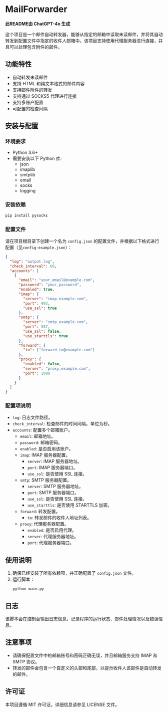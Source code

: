 # MailForwarder

**此README由 ChatGPT-4o 生成**

这个项目是一个邮件自动转发器，能够从指定的邮箱中读取未读邮件，并将其自动转发到配置文件中指定的收件人邮箱中。该项目支持使用代理服务器进行连接，并且可以处理包含附件的邮件。

## 功能特性

- 自动转发未读邮件
- 支持 HTML 和纯文本格式的邮件内容
- 支持邮件附件的转发
- 支持通过 SOCKS5 代理进行连接
- 支持多账户配置
- 可配置的检查间隔

## 安装与配置

### 环境要求

- Python 3.6+
- 需要安装以下 Python 库:
  - json
  - imaplib
  - smtplib
  - email
  - socks
  - logging

### 安装依赖

```sh
pip install pysocks
```

### 配置文件

请在项目根目录下创建一个名为 `config.json` 的配置文件，并根据以下格式进行配置（见`config-example.json`）：

```json
{
  "log": "output.log",
  "check_interval": 60,
  "accounts": [
    {
      "email": "your_email@example.com",
      "password": "your_password",
      "enabled": true,
      "imap": {
        "server": "imap.example.com",
        "port": 993,
        "use_ssl": true
      },
      "smtp": {
        "server": "smtp.example.com",
        "port": 587,
        "use_ssl": false,
        "use_starttls": true
      },
      "forward": {
        "to": ["forward_to@example.com"]
      },
      "proxy": {
        "enabled": false,
        "server": "proxy.example.com",
        "port": 1080
      }
    }
  ]
}
```

### 配置项说明

- `log`: 日志文件路径。
- `check_interval`: 检查邮件的时间间隔，单位为秒。
- `accounts`: 配置多个邮箱账户。
  - `email`: 邮箱地址。
  - `password`: 邮箱密码。
  - `enabled`: 是否启用该账户。
  - `imap`: IMAP 服务器配置。
    - `server`: IMAP 服务器地址。
    - `port`: IMAP 服务器端口。
    - `use_ssl`: 是否使用 SSL 连接。
  - `smtp`: SMTP 服务器配置。
    - `server`: SMTP 服务器地址。
    - `port`: SMTP 服务器端口。
    - `use_ssl`: 是否使用 SSL 连接。
    - `use_starttls`: 是否使用 STARTTLS 加密。
  - `forward`: 转发配置。
    - `to`: 转发邮件的收件人地址列表。
  - `proxy`: 代理服务器配置。
    - `enabled`: 是否启用代理。
    - `server`: 代理服务器地址。
    - `port`: 代理服务器端口。

## 使用说明

1. 确保已经安装了所有依赖项，并正确配置了 `config.json` 文件。
2. 运行脚本：
   ```sh
   python main.py
   ```

## 日志

该脚本会在控制台输出日志信息，记录程序的运行状态、邮件处理情况以及错误信息。

## 注意事项

- 请确保配置文件中的邮箱账号和密码正确无误，并且邮箱服务支持 IMAP 和 SMTP 协议。
- 转发的邮件会包含一个自定义的头部和尾部，以提示收件人该邮件是自动转发的邮件。

## 许可证

本项目遵循 MIT 许可证。详细信息请参见 LICENSE 文件。